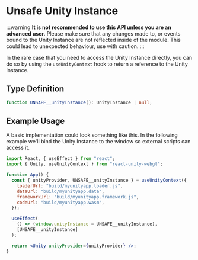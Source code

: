# Unsafe Unity Instance

:::warning
**It is not recommended to use this API unless you are an advanced user.** Please make sure that any changes made to, or events bound to the Unity Instance are not reflected inside of the module. This could lead to unexpected behaviour, use with caution.
:::

In the rare case that you need to access the Unity Instance directly, you can do so by using the `useUnityContext` hook to return a reference to the Unity Instance.

## Type Definition

```ts title="Type Definition"
function UNSAFE__unityInstance(): UnityInstance | null;
```

## Example Usage

A basic implementation could look something like this. In the following example we'll bind the Unity Instance to the window so external scripts can access it.

```jsx {12-15} showLineNumbers title="App.jsx"
import React, { useEffect } from "react";
import { Unity, useUnityContext } from "react-unity-webgl";

function App() {
  const { unityProvider, UNSAFE__unityInstance } = useUnityContext({
    loaderUrl: "build/myunityapp.loader.js",
    dataUrl: "build/myunityapp.data",
    frameworkUrl: "build/myunityapp.framework.js",
    codeUrl: "build/myunityapp.wasm",
  });

  useEffect(
    () => (window.unityInstance = UNSAFE__unityInstance),
    [UNSAFE__unityInstance]
  );

  return <Unity unityProvider={unityProvider} />;
}
```
